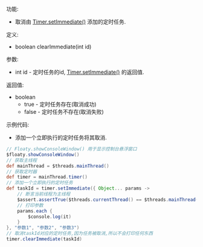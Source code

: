 功能:

+ 取消由 [Timer.setImmediate()](/API/Thread/Timer/README.md?id=setImmediate) 添加的定时任务.

定义:

+ boolean clearImmediate(int id)

参数:

+ int id - 定时任务的id, [Timer.setImmediate()](/API/Thread/Timer/README.md?id=setImmediate) 的返回值.

返回值:

+ boolean
    + true - 定时任务存在(取消成功)
    + false - 定时任务不存在(取消失败)

示例代码:

+ 添加一个立即执行的定时任务将其取消.

```groovy
// Floaty.showConsoleWindow() 用于显示控制台悬浮窗口
$floaty.showConsoleWindow()
// 获取主线程
def mainThread = $threads.mainThread()
// 获取定时器
def timer = mainThread.timer()
// 添加一个立即执行的定时任务
def taskId = timer.setImmediate({ Object... params ->
    // 断言当前线程为主线程
    $assert.assertTrue($threads.currentThread() == $threads.mainThread(), "当前线程为主线程")
    // 打印参数
    params.each {
        $console.log(it)
    }
}, "参数1", "参数2", "参数3")
// 取消taskId对应的定时任务,因为任务被取消,所以不会打印任何东西
timer.clearImmediate(taskId)
```